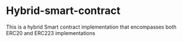 # Hybrid-smart-contract
This is a hybrid Smart contract implementation that encompasses both ERC20 and ERC223 implementations
